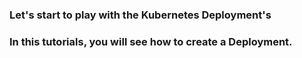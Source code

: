 


### Let's start to play with the Kubernetes Deployment's



 <h3>In this tutorials, you will see how to create a Deployment.</h3>
